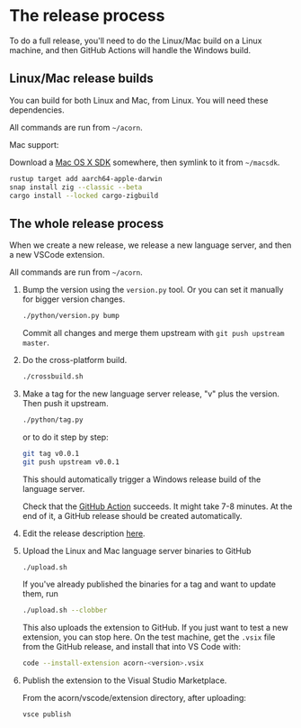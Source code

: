 # The release process

To do a full release, you'll need to do the Linux/Mac build on a Linux machine, and then
GitHub Actions will handle the Windows build.

## Linux/Mac release builds

You can build for both Linux and Mac, from Linux.
You will need these dependencies.

All commands are run from `~/acorn`.

Mac support:

Download a [Mac OS X SDK](https://github.com/joseluisq/macosx-sdks)
somewhere, then symlink to it from `~/macsdk`.

```bash
rustup target add aarch64-apple-darwin
snap install zig --classic --beta
cargo install --locked cargo-zigbuild
```

## The whole release process

When we create a new release, we release a new language server, and then a new VSCode extension.

All commands are run from `~/acorn`.

1. Bump the version using the `version.py` tool. Or you can set it manually for bigger version changes.

   ```bash
   ./python/version.py bump
   ```

   Commit all changes and merge them upstream with `git push upstream master`.

2. Do the cross-platform build.

   ```bash
   ./crossbuild.sh
   ```

3. Make a tag for the new language server release, "v" plus the version. Then push it upstream.

   ```bash
   ./python/tag.py
   ```

   or to do it step by step:

   ```bash
   git tag v0.0.1
   git push upstream v0.0.1
   ```

   This should automatically trigger a Windows release build of the language server.

   Check that the [GitHub Action](https://github.com/acornprover/acorn/actions) succeeds.
   It might take 7-8 minutes. At the end of it, a GitHub release should be created automatically.

4. Edit the release description [here](https://github.com/acornprover/acorn/releases).

5. Upload the Linux and Mac language server binaries to GitHub

   ```bash
   ./upload.sh
   ```

   If you've already published the binaries for a tag and want to update them, run

   ```bash
   ./upload.sh --clobber
   ```

   This also uploads the extension to GitHub. If you just want to test a new extension, you can stop here. On the test machine, get the `.vsix` file from the GitHub release, and
   install that into VS Code with:

   ```bash
   code --install-extension acorn-<version>.vsix
   ```

6. Publish the extension to the Visual Studio Marketplace.

   From the acorn/vscode/extension directory, after uploading:

   ```bash
   vsce publish
   ```
